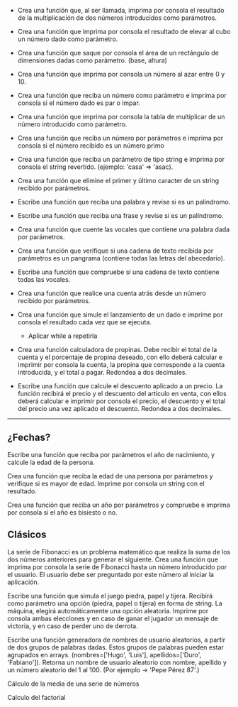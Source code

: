 - Crea una función que, al ser llamada, imprima por consola el resultado de la multiplicación de dos números introducidos como parámetros.
- Crea una función que imprima por consola el resultado de elevar al cubo un número dado como parámetro.
- Crea una función que saque por consola el área de un rectángulo de dimensiones dadas como parámetro. (base, altura)
- Crea una función que imprima por consola un número al azar entre 0 y 10.
- Crea una función que reciba un número como parámetro e imprima por consola si el número dado es par o impar.

- Crea una función que imprima por consola la tabla de multiplicar de un número introducido como parámetro.
- Crea una función que reciba un número por parámetros e imprima por consola si el número recibido es un número primo

- Crea una función que reciba un parámetro de tipo string e imprima por consola el string revertido. (ejemplo: 'casa' => 'asac).
- Crea una función que elimine el primer y último caracter de un string recibido por parámetros.

- Escribe una función que reciba una palabra y revise si es un palíndromo.
- Escribe una función que reciba una frase y revise si es un palíndromo.

- Crea una función que cuente las vocales que contiene una palabra dada por parámetros.
- Crea una función que verifique si una cadena de texto recibida por parámetros es un pangrama (contiene todas las letras del abecedario).
- Escribe una función que compruebe si una cadena de texto contiene todas las vocales.
- Crea una función que realice una cuenta atrás desde un número recibido por parámetros.

- Crea una función que simule el lanzamiento de un dado e imprime por consola el resultado cada vez que se ejecuta.
  - Aplicar while a repetirla


- Crea una función calculadora de propinas. Debe recibir el total de la cuenta y el porcentaje de propina deseado, con ello deberá calcular e imprimir por consola la cuenta, la propina que corresponde a la cuenta introducida, y el total a pagar. Redondea a dos decimales.

- Escribe una función que calcule el descuento aplicado a un precio. La función recibirá el precio y el descuento del artículo en venta, con ellos deberá calcular e imprimir por consola el precio, el descuento y el total del precio una vez aplicado el descuento. Redondea a dos decimales.


---------------------------------------------------------------------

¿Fechas?
-------

Escribe una función que reciba por parámetros el año de nacimiento, y calcule la edad de la persona.

Crea una función que reciba la edad de una persona por parámetros y verifique si es mayor de edad. Imprime por consola un string con el resultado.

Crea una función que reciba un año por parámetros y compruebe e imprima por consola si el año es bisiesto o no.


Clásicos
--------

La serie de Fibonacci es un problema matemático que realiza la suma de los dos números anteriores para generar el siguiente. Crea una función que imprima por consola la serie de Fibonacci hasta un número introducido por el usuario. El usuario debe ser preguntado por este número al iniciar la aplicación.

Escribe una función que simula el juego piedra, papel y tijera. Recibirá como parámetro una opción (piedra, papel o tijera) en forma de string. La máquina, elegirá automáticamente una opción aleatoria. Imprime por consola ambas elecciones y en caso de ganar el jugador un mensaje de victoria, y en caso de perder uno de derrota.



Escribe una función generadora de nombres de usuario aleatorios, a partir de dos grupos de palabras dadas. Estos grupos de palabras pueden estar agrupados en arrays. (nombres=['Hugo', 'Luis'], apellidos=['Duro', 'Fabiano']). Retorna un nombre de usuario aleatorio con nombre, apellido y un número aleatorio del 1 al 100. (Por ejemplo -> 'Pepe Pérez 87'.)

Cálculo de la media de una serie de números 

Calculo del factorial

